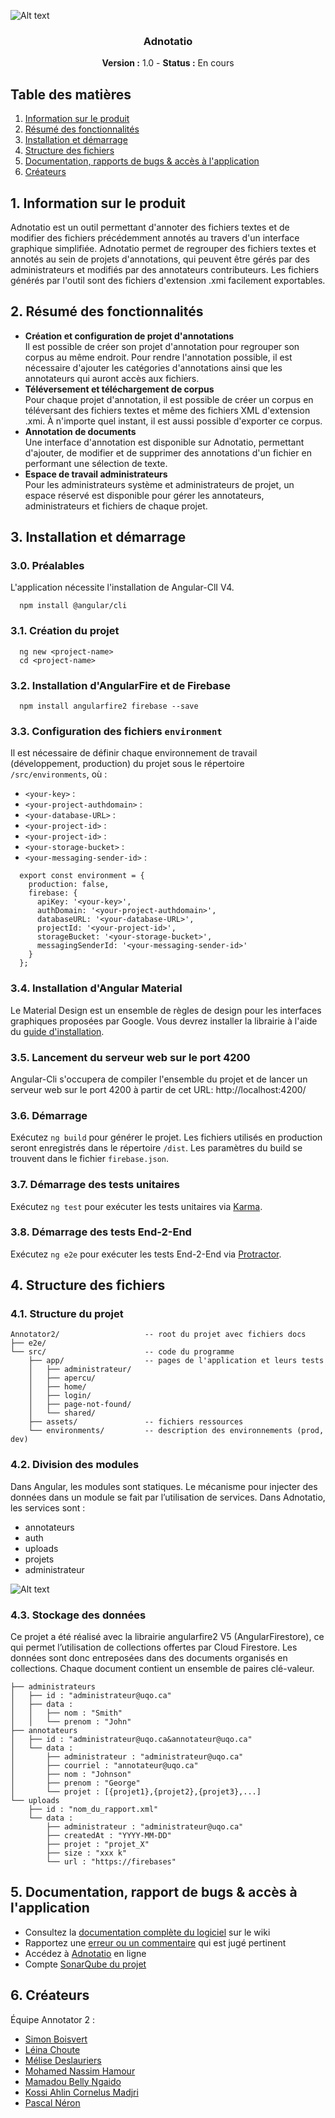 ![Alt text](https://firebasestorage.googleapis.com/v0/b/projetia-8a0f1.appspot.com/o/uploads%2Fadno.svg?alt=media&token=2992a291-6958-4155-9282-6d37084d3b76)

<h3 align="center">Adnotatio</h3>
<p align="center"><b>Version :</b> 1.0  - <b>Status :</b> En cours</p>


## Table des matières
1. [Information sur le produit](#infos)
1. [Résumé des fonctionnalités](#fonctionnalites)
1. [Installation et démarrage](#installation)
1. [Structure des fichiers](#structure)
1. [Documentation, rapports de bugs & accès à l'application](#docs)
1. [Créateurs](#createurs)

<a id="infos"></a>
## 1. Information sur le produit
Adnotatio est un outil permettant d'annoter des fichiers textes et de modifier des fichiers précédemment annotés au travers d'un interface graphique simplifiée. Adnotatio permet de regrouper des fichiers textes et annotés au sein de projets d'annotations, qui peuvent être gérés par des administrateurs et modifiés par des annotateurs contributeurs. Les fichiers générés par l'outil sont des fichiers d'extension .xmi facilement exportables.   

<a id="fonctionnalites"></a>
## 2. Résumé des fonctionnalités
* **Création et configuration de projet d'annotations**<br />Il est possible de créer son projet d'annotation pour regrouper son corpus au même endroit. Pour rendre l'annotation possible, il est nécessaire d'ajouter les catégories d'annotations ainsi que les annotateurs qui auront accès aux fichiers.  
* **Téléversement et téléchargement de corpus**<br />Pour chaque projet d'annotation, il est possible de créer un corpus en téléversant des fichiers textes et même des fichiers XML d'extension .xmi. À n'importe quel instant, il est aussi possible d'exporter ce corpus.  
* **Annotation de documents**<br />Une interface d'annotation est disponible sur Adnotatio, permettant d'ajouter, de modifier et de supprimer des annotations d'un fichier en performant une sélection de texte.
* **Espace de travail administrateurs**<br />Pour les administrateurs système et administrateurs de projet, un espace réservé est disponible pour gérer les annotateurs, administrateurs et fichiers de chaque projet.

<a id="installation"></a>
## 3. Installation et démarrage

### 3.0. Préalables
L'application nécessite l'installation de Angular-ClI V4.
```
  npm install @angular/cli
  ```

### 3.1. Création du projet
```
  ng new <project-name>
  cd <project-name>
  ```
  
### 3.2. Installation d'AngularFire et de Firebase
```
  npm install angularfire2 firebase --save
  ```
  
### 3.3. Configuration des fichiers `environment`
Il est nécessaire de définir chaque environnement de travail (développement, production) du projet sous le répertoire `/src/environments`, où :
- `<your-key>` :
- `<your-project-authdomain>` :
- `<your-database-URL>` :
- `<your-project-id>` :
- `<your-project-id>` :
- `<your-storage-bucket>` :
- `<your-messaging-sender-id>` :

```
  export const environment = {
    production: false,
    firebase: {
      apiKey: '<your-key>',
      authDomain: '<your-project-authdomain>',
      databaseURL: '<your-database-URL>',
      projectId: '<your-project-id>',
      storageBucket: '<your-storage-bucket>',
      messagingSenderId: '<your-messaging-sender-id>'
    }
  };
  ```
  
### 3.4. Installation d'Angular Material
Le Material Design est un ensemble de règles de design pour les interfaces graphiques proposées par Google. Vous devrez installer la librairie à l'aide du [guide d'installation](https://material.angular.io/guide/getting-started).

### 3.5. Lancement du serveur web sur le port 4200 
Angular-Cli s'occupera de compiler l'ensemble du projet et de lancer un serveur web sur le port 4200 à partir de cet URL: http://localhost:4200/

### 3.6. Démarrage 
Exécutez `ng build` pour générer le projet. Les fichiers utilisés en production seront enregistrés dans le répertoire `/dist`. Les paramètres du build se trouvent dans le fichier `firebase.json`.

### 3.7. Démarrage des tests unitaires
Exécutez `ng test` pour exécuter les tests unitaires via [Karma](https://karma-runner.github.io/1.0/index.html).

### 3.8. Démarrage des tests End-2-End
Exécutez `ng e2e` pour exécuter les tests End-2-End via [Protractor](http://www.protractortest.org).

<a id="structure"></a>
## 4. Structure des fichiers

### 4.1. Structure du projet
```
Annotator2/                   -- root du projet avec fichiers docs
├── e2e/
└── src/                      -- code du programme
    ├── app/                  -- pages de l'application et leurs tests
    │	├── administrateur/
    │	├── apercu/
    │	├── home/
    │	├── login/
    │	├── page-not-found/
    │	└── shared/
    ├── assets/               -- fichiers ressources
    └── environments/         -- description des environnements (prod, dev)
```

### 4.2. Division des modules
Dans Angular, les modules sont statiques. Le mécanisme pour injecter des données dans un module se fait par l’utilisation de services. Dans Adnotatio, les services sont :
* annotateurs
* auth
* uploads
* projets
* administrateur

![Alt text](https://firebasestorage.googleapis.com/v0/b/projetia-8a0f1.appspot.com/o/uploads%2Farchi111%402x-100.jpg?alt=media&token=c0623ae4-fc0e-460b-ae6f-011d33afef4d)

### 4.3. Stockage des données
Ce projet a été réalisé avec la librairie angularfire2 V5 (AngularFirestore), ce qui permet l’utilisation de collections offertes par Cloud Firestore. Les données sont donc entreposées dans des documents organisés en collections. Chaque document contient un ensemble de paires clé-valeur.  

```
├── administrateurs
│   ├── id : "administrateur@uqo.ca"
│   ├── data :
│   │	├── nom : "Smith"
│   │	└── prenom : "John"
├── annotateurs
│   ├── id : "administrateur@uqo.ca&annotateur@uqo.ca"
│   └── data :
│       ├── administrateur : "administrateur@uqo.ca"
│       ├── courriel : "annotateur@uqo.ca"
│       ├── nom : "Johnson"
│       ├── prenom : "George"
│       └── projet : [{projet1},{projet2},{projet3},...]
└── uploads
    ├── id : "nom_du_rapport.xml"
    └── data :
        ├── administrateur : "administrateur@uqo.ca"
        ├── createdAt : "YYYY-MM-DD"
        ├── projet : "projet_X"
        ├── size : "xxx k"
        └── url : "https://firebases"
```

<a id="docs"></a>
## 5. Documentation, rapport de bugs & accès à l'application
- Consultez la [documentation complète du logiciel](https://github.com/iglewski/Annotator2/wiki) sur le wiki   
- Rapportez une [erreur ou un commentaire](https://github.com/iglewski/Annotator2/issues/new) qui est jugé pertinent 
- Accédez à [Adnotatio](https://infsys-2a1e8.firebaseapp.com/login?session_id=123456789#anchor) en ligne 
- Compte [SonarQube du projet](http://larip.uqo.ca:9000/about)

<a id="createurs"></a>
## 6. Créateurs
Équipe Annotator 2 :  
- [Simon Boisvert](https://github.com/SimonUQO)
- [Léina Choute](https://github.com/choutel)
- [Mélise Deslauriers](https://github.com/PetitCartonVert)
- [Mohamed Nassim Hamour](https://github.com/NassimHamour)
- [Mamadou Belly Ngaido](https://github.com/Mamadou03)
- [Kossi Ahlin Cornelus Madjri](https://github.com/cornelusma)
- [Pascal Néron](https://github.com/neronp01)
